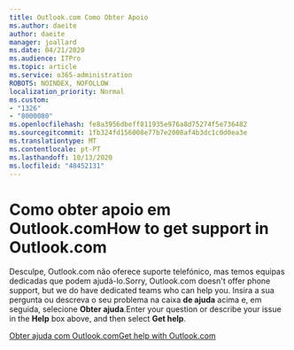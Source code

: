 ```yaml
---
title: Outlook.com Como Obter Apoio
ms.author: daeite
author: daeite
manager: joallard
ms.date: 04/21/2020
ms.audience: ITPro
ms.topic: article
ms.service: o365-administration
ROBOTS: NOINDEX, NOFOLLOW
localization_priority: Normal
ms.custom:
- "1326"
- "8000080"
ms.openlocfilehash: fe8a3956dbeff811935e976a8d75274f5e736482
ms.sourcegitcommit: 1fb324fd156008e77b7e2008af4b3dc1c0d0ea3e
ms.translationtype: MT
ms.contentlocale: pt-PT
ms.lasthandoff: 10/13/2020
ms.locfileid: "48452131"
---
```

# <a name="how-to-get-support-in-outlookcom"></a><span data-ttu-id="7b823-102">Como obter apoio em Outlook.com</span><span class="sxs-lookup"><span data-stu-id="7b823-102">How to get support in Outlook.com</span></span>

<span data-ttu-id="7b823-103">Desculpe, Outlook.com não oferece suporte telefónico, mas temos equipas dedicadas que podem ajudá-lo.</span><span class="sxs-lookup"><span data-stu-id="7b823-103">Sorry, Outlook.com doesn't offer phone support, but we do have dedicated teams who can help you.</span></span>
<span data-ttu-id="7b823-104">Insira a sua pergunta ou descreva o seu problema na caixa **de ajuda** acima e, em seguida, selecione **Obter ajuda**.</span><span class="sxs-lookup"><span data-stu-id="7b823-104">Enter your question or describe your issue in the **Help** box above, and then select **Get help**.</span></span>

[<span data-ttu-id="7b823-105">Obter ajuda com Outlook.com</span><span class="sxs-lookup"><span data-stu-id="7b823-105">Get help with Outlook.com</span></span>](https://support.office.com/article/40676ad0-c831-45ac-a023-5be633be798d?wt.mc_id=Office_Outlook_com_Alchemy)

